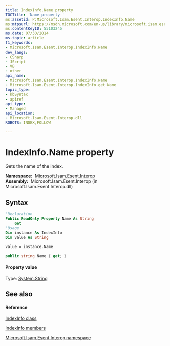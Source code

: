 ```yaml
---
title: IndexInfo.Name property 
TOCTitle: 'Name property '
ms:assetid: P:Microsoft.Isam.Esent.Interop.IndexInfo.Name
ms:mtpsurl: https://msdn.microsoft.com/en-us/library/microsoft.isam.esent.interop.indexinfo.name(v=EXCHG.10)
ms:contentKeyID: 55103245
ms.date: 07/30/2014
ms.topic: article
f1_keywords:
- Microsoft.Isam.Esent.Interop.IndexInfo.Name
dev_langs:
- CSharp
- JScript
- VB
- other
api_name: 
- Microsoft.Isam.Esent.Interop.IndexInfo.Name
- Microsoft.Isam.Esent.Interop.IndexInfo.get_Name
topic_type: 
- kbSyntax
- apiref
api_type: 
- Managed
api_location: 
- Microsoft.Isam.Esent.Interop.dll
ROBOTS: INDEX,FOLLOW

---
```


# IndexInfo.Name property

Gets the name of the index.

**Namespace:**  [Microsoft.Isam.Esent.Interop](hh596136\(v=exchg.10\).md)  
**Assembly:**  Microsoft.Isam.Esent.Interop (in Microsoft.Isam.Esent.Interop.dll)

## Syntax

``` vb
'Declaration
Public ReadOnly Property Name As String
    Get
'Usage
Dim instance As IndexInfo
Dim value As String

value = instance.Name
```

``` csharp
public string Name { get; }
```

#### Property value

Type: [System.String](https://docs.microsoft.com/dotnet/api/system.string?redirectedfrom=MSDN)  

## See also

#### Reference

[IndexInfo class](dn350919\(v=exchg.10\).md)

[IndexInfo members](dn350916\(v=exchg.10\).md)

[Microsoft.Isam.Esent.Interop namespace](hh596136\(v=exchg.10\).md)

